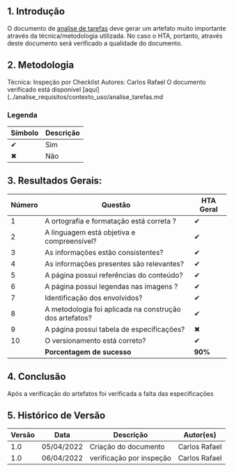 ## 1. Introdução

O documento de [analise de tarefas](../analise_requisitos/contexto_uso/analise_tarefas.md) deve gerar um artefato muito importante através da técnica/metodologia utilizada. No caso o HTA, portanto, através deste documento será verificado a qualidade do documento.

## 2. Metodologia

Técnica: Inspeção por Checklist
Autores: Carlos Rafael
O documento verificado está disponível [aqui](../analise_requisitos/contexto_uso/analise_tarefas.md

### Legenda

| Símbolo | Descrição |
| ------- | --------- |
| ✔       | Sim       |
| ✖       | Não       |

## 3. Resultados Gerais:

| Número | Questão                                                 | HTA Geral            |
| ------ | ------------------------------------------------------- | -------------------- |
| 1      | A ortografia e formatação está correta ?                | ✔                    |
| 2      | A linguagem está objetiva e compreensível?              | ✔                    |
| 3      | As informações estão consistentes?                      | ✔                    |
| 4      | As informações presentes são relevantes?                | ✔                    |
| 5      | A página possui referências do conteúdo?                | ✔                    |
| 6      | A página possui legendas nas imagens ?                  | ✔                    |
| 7      | Identificação dos envolvidos?                           | ✔                    |
| 8      | A metodologia foi aplicada na construção dos artefatos? | ✔                    |
| 9      | A página possui tabela de especificações?               | ✖                    |
| 10     | O versionamento está correto?                           | ✔                    |
|        | <strong>Porcentagem de sucesso</strong>                 | <strong>90%</strong> |

## 4. Conclusão

Após a verificação do artefatos foi verificada a falta das especificações

## 5. Histórico de Versão

| Versão | Data       | Descrição                | Autor(es)     |
| ------ | ---------- | ------------------------ | ------------- |
| 1.0    | 05/04/2022 | Criação do documento     | Carlos Rafael |
| 1.0    | 06/04/2022 | verificação por inspeção | Carlos Rafael |
